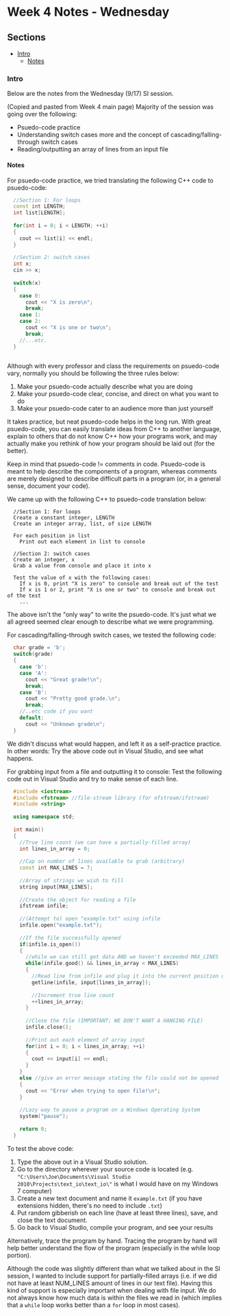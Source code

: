 # Week 4 Notes - Wednesday

## Sections
- [Intro](#intro)
  - [Notes](#notes)
  
### Intro
Below are the notes from the Wednesday (9/17) SI session.

(Copied and pasted from Week 4 main page)
Majority of the session was going over the following:
- Psuedo-code practice
- Understanding switch cases more and the concept of cascading/falling-through switch cases
- Reading/outputting an array of lines from an input file

#### Notes
For psuedo-code practice, we tried translating the following C++ code to psuedo-code:
```C++
  //Section 1: For loops
  const int LENGTH;
  int list[LENGTH];
  
  for(int i = 0; i < LENGTH; ++i)
  {
    cout << list[i] << endl;
  }
  
  //Section 2: switch cases
  int x;
  cin >> x;
  
  switch(x)
  {
    case 0:
      cout << "X is zero\n";
      break;
    case 1:
    case 2:
      cout << "X is one or two\n";
      break;
    //...etc.
  }
  
```

Although with every professor and class the requirements on psuedo-code vary, normally 
you should be following the three rules below:
1. Make your psuedo-code actually describe what you are doing
2. Make your psuedo-code clear, concise, and direct on what you want to do
3. Make your psuedo-code cater to an audience more than just yourself

It takes practice, but neat psuedo-code helps in the long run. With great psuedo-code, you can 
easily translate ideas from C++ to another language, explain to others that do not know 
C++ how your programs work, and may actually make you rethink of how your program should 
be laid out (for the better). 

Keep in mind that psuedo-code != comments in code. Psuedo-code is meant to help describe the 
components of a program, whereas comments are merely designed to describe difficult parts in a program
(or, in a general sense, document your code).

We came up with the following C++ to psuedo-code translation below:
```
  //Section 1: For loops
  Create a constant integer, LENGTH
  Create an integer array, list, of size LENGTH
  
  For each position in list
    Print out each element in list to console
    
  //Section 2: switch cases
  Create an integer, x
  Grab a value from console and place it into x
  
  Test the value of x with the following cases:
    If x is 0, print "X is zero" to console and break out of the test
    If x is 1 or 2, print "X is one or two" to console and break out of the test
    ...
```

The above isn't the "only way" to write the psuedo-code. It's just what we all agreed 
seemed clear enough to describe what we were programming.

For cascading/falling-through switch cases, we tested the following code:
```C++
  char grade = 'b';
  switch(grade)
  {
    case 'b':
    case 'A':
      cout << "Great grade!\n";
      break;
    case 'B':
      cout << "Pretty good grade.\n";
      break;
    //..etc code if you want
    default:
      cout << "Unknown grade\n";
  }
```
We didn't discuss what would happen, and left it as a self-practice practice. In other 
words: Try the above code out in Visual Studio, and see what happens.

For grabbing input from a file and outputting it to console: Test the following code out 
in Visual Studio and try to make sense of each line.
```C++
  #include <iostream>
  #include <fstream> //file-stream library (for ofstream/ifstream)
  #include <string>
  
  using namespace std;
  
  int main()
  {
    //True line count (we can have a partially-filled array)
    int lines_in_array = 0;
    
    //Cap on number of lines available to grab (arbitrary)
    const int MAX_LINES = 7;
    
    //Array of strings we wish to fill
    string input[MAX_LINES];
    
    //Create the object for reading a file
    ifstream infile;
    
    //(Attempt to) open "example.txt" using infile
    infile.open("example.txt");
    
    //If the file successfully opened
    if(infile.is_open())
    {
      //while we can still get data AND we haven't exceeded MAX_LINES
      while(infile.good() && lines_in_array < MAX_LINES) 
      {
        //Read line from infile and plug it into the current position of input
        getline(infile, input[lines_in_array]);
        
        //Increment true line count
        ++lines_in_array;
      }
      
      //Close the file (IMPORTANT; WE DON'T WANT A HANGING FILE)
      infile.close();
      
      //Print out each element of array input
      for(int i = 0; i < lines_in_array; ++i)
      {
        cout << input[i] << endl;
      }
    }
    else //give an error message stating the file could not be opened
    {
      cout << "Error when trying to open file!\n";
    }
    
    //Lazy way to pause a program on a Windows Operating System
    system("pause");
    
    return 0;
  }
```

To test the above code: 
1. Type the above out in a Visual Studio solution. 
2. Go to the directory wherever your source code is located (e.g. `"C:\Users\Joe\Documents\Visual Studio 2010\Projects\text_io\text_io\"`
is what I would have on my Windows 7 computer)
3. Create a new text document and name it `example.txt` (if you have extensions hidden, there's no need to include `.txt`)
4. Put random gibberish on each line (have at least three lines), save, and close the text document.
5. Go back to Visual Studio, compile your program, and see your results

Alternatively, trace the program by hand. Tracing the program by hand will help better understand 
the flow of the program (especially in the while loop portion).

Although the code was slightly different than what we talked about in the SI session, I wanted 
to include support for partially-filled arrays (i.e. if we did not have at least NUM_LINES amount 
of lines in our text file). Having this kind of support is especially important when dealing with 
file input. We do not always know how much data is within the files we read in (which implies that 
a `while` loop works better than a `for` loop in most cases).